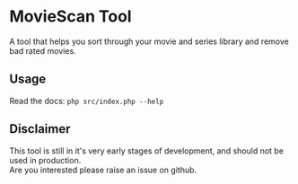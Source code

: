 # MovieScan Tool #
A tool that helps you sort through your movie and series library and remove bad rated movies.

## Usage ##

Read the docs: `php src/index.php --help`

## Disclaimer ##
This tool is still in it's very early stages of development, and should not be used in production.  
Are you interested please raise an issue on github.